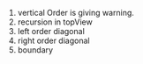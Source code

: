 1. vertical Order is giving warning.
2. recursion in topView 
3. left order diagonal 
4. right order diagonal 
5. boundary 